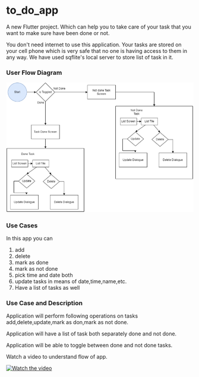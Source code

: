 # to_do_app
A new Flutter project. Which can help you to take care of your task that you want to make sure have
been done or not.

You don't need internet to use this application. Your tasks are stored on your cell phone which is very safe that no one is having access to them in any way.
We have used sqflite's local server to store list of task in it.


### User Flow Diagram

![](images/user_flow_diagram.png)

### Use Cases
In this app you can 
1. add
2. delete
3. mark as done
4. mark as not done
5. pick time and date both
6. update tasks in means of date,time,name,etc.
7. Have a list of tasks as well

### Use Case and Description

Application will perform following operations on tasks add,delete,update,mark as don,mark as not done.

Application will have a list of task both separately done and not done.

Application will be able to toggle between done and not done tasks.



Watch a video to understand flow of app.

[![Watch the video](https://img.youtube.com/vi/nTQUwghvy5Q/default.jpg)](https://www.youtube.com/watch?v=Wb2rm5iWizg)




